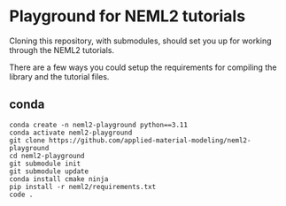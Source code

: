 # Playground for NEML2 tutorials

Cloning this repository, with submodules, should set you up for working through the NEML2 tutorials.

There are a few ways you could setup the requirements for compiling the library and the tutorial files.

## conda

```
conda create -n neml2-playground python==3.11
conda activate neml2-playground
git clone https://github.com/applied-material-modeling/neml2-playground
cd neml2-playground
git submodule init
git submodule update
conda install cmake ninja
pip install -r neml2/requirements.txt
code .
```